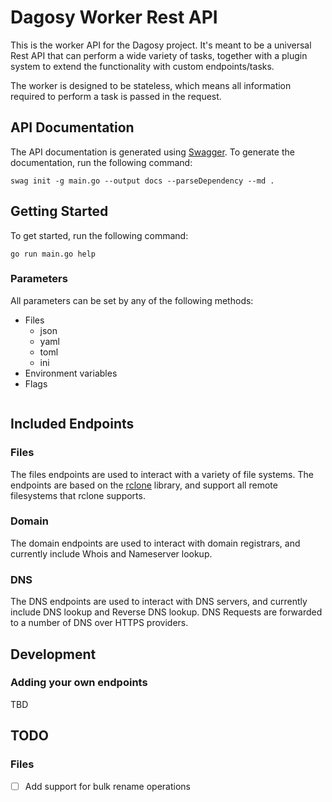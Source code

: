 # Dagosy Worker Rest API
This is the worker API for the Dagosy project. It's meant to be a universal Rest API that can perform a wide variety of tasks, together with a plugin system to extend the functionality with custom endpoints/tasks.

The worker is designed to be stateless, which means all information required to perform a task is passed in the request.

## API Documentation
The API documentation is generated using [Swagger](https://swagger.io/). To generate the documentation, run the following command:
```
swag init -g main.go --output docs --parseDependency --md .
```

## Getting Started
To get started, run the following command:
```
go run main.go help
```

### Parameters
All parameters can be set by any of the following methods:
- Files
  - json
  - yaml
  - toml
  - ini
- Environment variables
- Flags
```

```

## Included Endpoints
### Files
The files endpoints are used to interact with a variety of file systems. The endpoints are based on the [rclone](https://rclone.org/) library, and support all remote filesystems that rclone supports.

### Domain
The domain endpoints are used to interact with domain registrars, and currently include Whois and Nameserver lookup.

### DNS
The DNS endpoints are used to interact with DNS servers, and currently include DNS lookup and Reverse DNS lookup. DNS Requests are forwarded to a number of DNS over HTTPS providers.

## Development
### Adding your own endpoints
TBD

## TODO
### Files
- [ ] Add support for bulk rename operations

